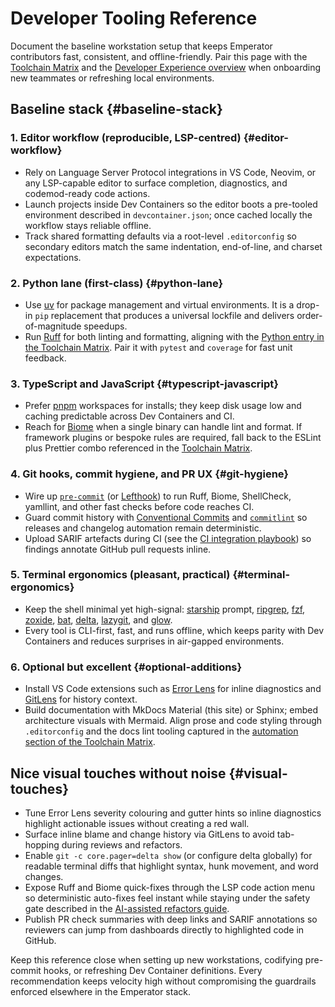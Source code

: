 # Developer Tooling Reference

Document the baseline workstation setup that keeps Emperator contributors fast, consistent, and offline-friendly. Pair this page with the [Toolchain Matrix](toolchain.md) and the [Developer Experience overview](../explanation/developer-experience.md) when onboarding new teammates or refreshing local environments.

## Baseline stack {#baseline-stack}

### 1. Editor workflow (reproducible, LSP-centred) {#editor-workflow}

- Rely on Language Server Protocol integrations in VS Code, Neovim, or any LSP-capable editor to surface completion, diagnostics, and codemod-ready code actions.
- Launch projects inside Dev Containers so the editor boots a pre-tooled environment described in `devcontainer.json`; once cached locally the workflow stays reliable offline.
- Track shared formatting defaults via a root-level `.editorconfig` so secondary editors match the same indentation, end-of-line, and charset expectations.

### 2. Python lane (first-class) {#python-lane}

- Use [uv](https://docs.astral.sh/uv/) for package management and virtual environments. It is a drop-in `pip` replacement that produces a universal lockfile and delivers order-of-magnitude speedups.
- Run [Ruff](https://docs.astral.sh/ruff/) for both linting and formatting, aligning with the [Python entry in the Toolchain Matrix](toolchain.md#recommended-lint-and-formatter-stacks). Pair it with `pytest` and `coverage` for fast unit feedback.

### 3. TypeScript and JavaScript {#typescript-javascript}

- Prefer [pnpm](https://pnpm.io/) workspaces for installs; they keep disk usage low and caching predictable across Dev Containers and CI.
- Reach for [Biome](https://biomejs.dev/) when a single binary can handle lint and format. If framework plugins or bespoke rules are required, fall back to the ESLint plus Prettier combo referenced in the [Toolchain Matrix](toolchain.md#recommended-lint-and-formatter-stacks).

### 4. Git hooks, commit hygiene, and PR UX {#git-hygiene}

- Wire up [`pre-commit`](https://pre-commit.com/) (or [Lefthook](https://github.com/evilmartians/lefthook)) to run Ruff, Biome, ShellCheck, yamllint, and other fast checks before code reaches CI.
- Guard commit history with [Conventional Commits](https://www.conventionalcommits.org/) and [`commitlint`](https://commitlint.js.org/) so releases and changelog automation remain deterministic.
- Upload SARIF artefacts during CI (see the [CI integration playbook](../how-to/ci-integration.md#3-github-actions-template)) so findings annotate GitHub pull requests inline.

### 5. Terminal ergonomics (pleasant, practical) {#terminal-ergonomics}

- Keep the shell minimal yet high-signal: [starship](https://starship.rs/) prompt, [ripgrep](https://github.com/BurntSushi/ripgrep), [fzf](https://github.com/junegunn/fzf), [zoxide](https://github.com/ajeetdsouza/zoxide), [bat](https://github.com/sharkdp/bat), [delta](https://github.com/dandavison/delta), [lazygit](https://github.com/jesseduffield/lazygit), and [glow](https://github.com/charmbracelet/glow).
- Every tool is CLI-first, fast, and runs offline, which keeps parity with Dev Containers and reduces surprises in air-gapped environments.

### 6. Optional but excellent {#optional-additions}

- Install VS Code extensions such as [Error Lens](https://marketplace.visualstudio.com/items?itemName=usernamehw.errorlens) for inline diagnostics and [GitLens](https://marketplace.visualstudio.com/items?itemName=eamodio.gitlens) for history context.
- Build documentation with MkDocs Material (this site) or Sphinx; embed architecture visuals with Mermaid. Align prose and code styling through `.editorconfig` and the docs lint tooling captured in the [automation section of the Toolchain Matrix](toolchain.md#automation-to-keep-this-reference-current).

## Nice visual touches without noise {#visual-touches}

- Tune Error Lens severity colouring and gutter hints so inline diagnostics highlight actionable issues without creating a red wall.
- Surface inline blame and change history via GitLens to avoid tab-hopping during reviews and refactors.
- Enable `git -c core.pager=delta show` (or configure delta globally) for readable terminal diffs that highlight syntax, hunk movement, and word changes.
- Expose Ruff and Biome quick-fixes through the LSP code action menu so deterministic auto-fixes feel instant while staying under the safety gate described in the [AI-assisted refactors guide](../how-to/ai-assisted-refactors.md#lint-aware-fixes).
- Publish PR check summaries with deep links and SARIF annotations so reviewers can jump from dashboards directly to highlighted code in GitHub.

Keep this reference close when setting up new workstations, codifying pre-commit hooks, or refreshing Dev Container definitions. Every recommendation keeps velocity high without compromising the guardrails enforced elsewhere in the Emperator stack.
